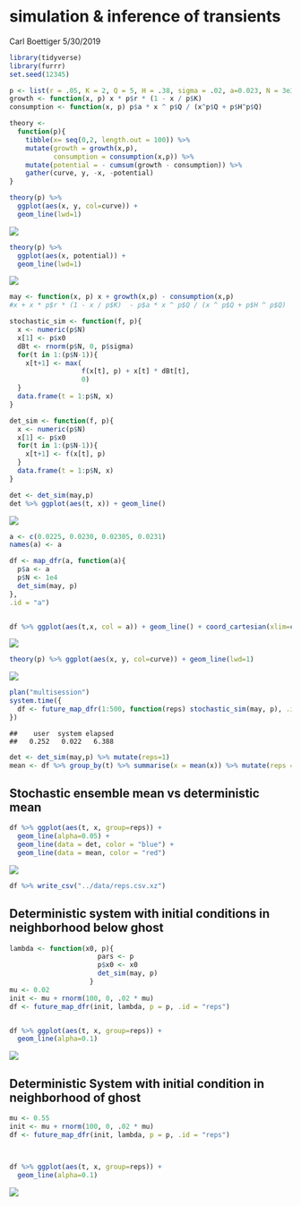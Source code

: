 simulation & inference of transients
================
Carl Boettiger
5/30/2019

``` r
library(tidyverse)
library(furrr)
set.seed(12345)
```

``` r
p <- list(r = .05, K = 2, Q = 5, H = .38, sigma = .02, a=0.023, N = 3e3, x0 = 0.2)
growth <- function(x, p) x * p$r * (1 - x / p$K)
consumption <- function(x, p) p$a * x ^ p$Q / (x^p$Q + p$H^p$Q)
```

``` r
theory <- 
  function(p){
    tibble(x= seq(0,2, length.out = 100)) %>%
    mutate(growth = growth(x,p), 
           consumption = consumption(x,p)) %>%
    mutate(potential = - cumsum(growth - consumption)) %>%
    gather(curve, y, -x, -potential) 
}
```

``` r
theory(p) %>%
  ggplot(aes(x, y, col=curve)) +
  geom_line(lwd=1)
```

![](ghost-sims_files/figure-gfm/noisy_switch-1.png)<!-- -->

``` r
theory(p) %>%
  ggplot(aes(x, potential)) + 
  geom_line(lwd=1)
```

![](ghost-sims_files/figure-gfm/unnamed-chunk-4-1.png)<!-- -->

``` r
may <- function(x, p) x + growth(x,p) - consumption(x,p)
#x + x * p$r * (1 - x / p$K)  - p$a * x ^ p$Q / (x ^ p$Q + p$H ^ p$Q)

stochastic_sim <- function(f, p){
  x <- numeric(p$N)
  x[1] <- p$x0
  dBt <- rnorm(p$N, 0, p$sigma)
  for(t in 1:(p$N-1)){
    x[t+1] <- max( 
                  f(x[t], p) + x[t] * dBt[t],
                  0)
  }
  data.frame(t = 1:p$N, x)
}

det_sim <- function(f, p){
  x <- numeric(p$N)
  x[1] <- p$x0
  for(t in 1:(p$N-1)){
    x[t+1] <- f(x[t], p)
  }
  data.frame(t = 1:p$N, x)
}
```

``` r
det <- det_sim(may,p) 
det %>% ggplot(aes(t, x)) + geom_line() 
```

![](ghost-sims_files/figure-gfm/unnamed-chunk-6-1.png)<!-- -->

``` r
a <- c(0.0225, 0.0230, 0.02305, 0.0231)
names(a) <- a

df <- map_dfr(a, function(a){
  p$a <- a
  p$N <- 1e4
  det_sim(may, p)
},
.id = "a")


df %>% ggplot(aes(t,x, col = a)) + geom_line() + coord_cartesian(xlim=c(0,1000))
```

![](ghost-sims_files/figure-gfm/unnamed-chunk-7-1.png)<!-- -->

``` r
theory(p) %>% ggplot(aes(x, y, col=curve)) + geom_line(lwd=1)
```

![](ghost-sims_files/figure-gfm/unnamed-chunk-7-2.png)<!-- -->

``` r
plan("multisession")
system.time({
  df <- future_map_dfr(1:500, function(reps) stochastic_sim(may, p), .id = "reps")
})
```

    ##    user  system elapsed 
    ##   0.252   0.022   6.388

``` r
det <- det_sim(may,p) %>% mutate(reps=1)
mean <- df %>% group_by(t) %>% summarise(x = mean(x)) %>% mutate(reps = 1)
```

## Stochastic ensemble mean vs deterministic mean

``` r
df %>% ggplot(aes(t, x, group=reps)) + 
  geom_line(alpha=0.05) +
  geom_line(data = det, color = "blue") + 
  geom_line(data = mean, color = "red")
```

![](ghost-sims_files/figure-gfm/unnamed-chunk-10-1.png)<!-- -->

``` r
df %>% write_csv("../data/reps.csv.xz")
```

## Deterministic system with initial conditions in neighborhood below ghost

``` r
lambda <- function(x0, p){
                      pars <- p
                      p$x0 <- x0
                      det_sim(may, p)
                    }
mu <- 0.02
init <- mu + rnorm(100, 0, .02 * mu)
df <- future_map_dfr(init, lambda, p = p, .id = "reps")


df %>% ggplot(aes(t, x, group=reps)) + 
  geom_line(alpha=0.1)
```

![](ghost-sims_files/figure-gfm/unnamed-chunk-12-1.png)<!-- -->

## Deterministic System with initial condition in neighborhood of ghost

``` r
mu <- 0.55
init <- mu + rnorm(100, 0, .02 * mu)
df <- future_map_dfr(init, lambda, p = p, .id = "reps")



df %>% ggplot(aes(t, x, group=reps)) + 
  geom_line(alpha=0.1)
```

![](ghost-sims_files/figure-gfm/unnamed-chunk-13-1.png)<!-- -->
